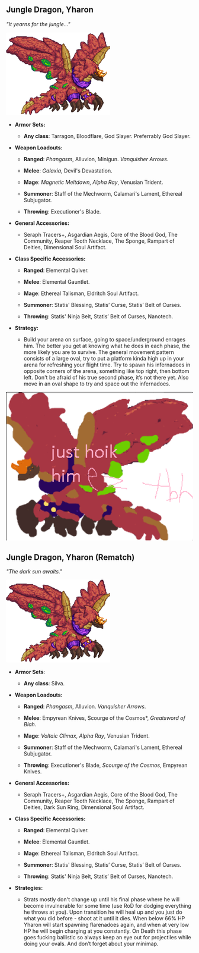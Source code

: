 ## Jungle Dragon, Yharon

*"It yearns for the jungle…"*

![image alt text](../public/BMbpD6rCZ1qoniF20u7H2A_img_78.png)

* **Armor Sets:**

    * **Any class**: Tarragon, Bloodflare, God Slayer. Preferrably God Slayer.

* **Weapon Loadouts:**

    * **Ranged**: *Phangasm*, Alluvion, Minigun. *Vanquisher Arrows*.

    * **Melee**: *Galaxia*, Devil's Devastation.

    * **Mage**: *Magnetic Meltdown*, *Alpha Ray*, Venusian Trident.

    * **Summoner**: Staff of the Mechworm, Calamari's Lament, Ethereal Subjugator.

    * **Throwing**: Executioner's Blade.

* **General Accessories:**

    * Seraph Tracers+, Asgardian Aegis, Core of the Blood God, The Community, Reaper Tooth Necklace, The Sponge, Rampart of Deities, Dimensional Soul Artifact.

* **Class Specific Accessories:**

    * **Ranged**: Elemental Quiver.

    * **Melee**: Elemental Gauntlet.

    * **Mage**: Ethereal Talisman, Eldritch Soul Artifact.

    * **Summoner**: Statis' Blessing, Statis’ Curse, Statis’ Belt of Curses.

    * **Throwing**: Statis' Ninja Belt, Statis’ Belt of Curses, Nanotech.

* **Strategy:**

    * Build your arena on surface, going to space/underground enrages him. The better you get at knowing what he does in each phase, the more likely you are to survive. The general movement pattern consists of a large oval, try to put a platform kinda high up in your arena for refreshing your flight time. Try to spawn his infernadoes in opposite corners of the arena, something like top right, then bottom left. Don't be afraid of his true second phase, it’s not there yet. Also move in an oval shape to try and space out the infernadoes.

![image alt text](../public/BMbpD6rCZ1qoniF20u7H2A_img_79.png)

## Jungle Dragon, Yharon (Rematch)

*"The dark sun awaits."*

![image alt text](../public/BMbpD6rCZ1qoniF20u7H2A_img_80.png)

* **Armor Sets**:

    * **Any class**: Silva.

* **Weapon Loadouts:**

    * **Ranged**: *Phangasm*, Alluvion. *Vanquisher Arrows*.

    * **Melee**: Empyrean Knives, Scourge of the Cosmos*, *Greatsword of Blah*.

    * **Mage**: *Voltaic Climax*, *Alpha Ray*, Venusian Trident.

    * **Summoner**: Staff of the Mechworm, Calamari's Lament, Ethereal Subjugator.

    * **Throwing**: Executioner's Blade, *Scourge of the Cosmos*, Empyrean Knives.

* **General Accessories:**

    * Seraph Tracers+, Asgardian Aegis, Core of the Blood God, The Community, Reaper Tooth Necklace, The Sponge, Rampart of Deities, Dark Sun Ring, Dimensional Soul Artifact.

* **Class Specific Accessories:**

    * **Ranged**: Elemental Quiver.

    * **Melee**: Elemental Gauntlet.

    * **Mage**: Ethereal Talisman, Eldritch Soul Artifact.

    * **Summoner**: Statis' Blessing, Statis’ Curse, Statis’ Belt of Curses.

    * **Throwing**: Statis' Ninja Belt, Statis’ Belt of Curses, Nanotech.

* **Strategies:**

    * Strats mostly don't change up until his final phase where he will become invulnerable for some time (use RoD for dodging everything he throws at you). Upon transition he will heal up and you just do what you did before - shoot at it until it dies. When below 66% HP Yharon will start spawning flarenadoes again, and when at very low HP he will begin charging at you constantly. On Death this phase goes fucking ballistic so always keep an eye out for projectiles while doing your ovals. And don’t forget about your minimap.
